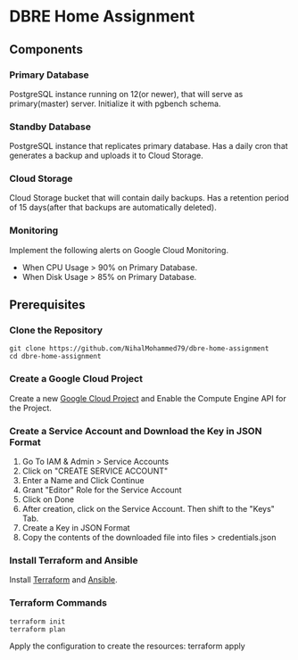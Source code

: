 # DBRE Home Assignment
## Components
### Primary Database
PostgreSQL instance running on 12(or newer), that will serve as primary(master) server. Initialize it with pgbench schema.

### Standby Database
PostgreSQL instance that replicates primary database. Has a daily cron that generates a backup and uploads it to Cloud Storage.

### Cloud Storage
Cloud Storage bucket that will contain daily backups. Has a retention period of 15 days(after that backups are automatically deleted).

### Monitoring
Implement the following alerts on Google Cloud Monitoring.
- When CPU Usage > 90% on Primary Database.
- When Disk Usage > 85% on Primary Database.

## Prerequisites
### Clone the Repository
    git clone https://github.com/NihalMohammed79/dbre-home-assignment
    cd dbre-home-assignment

### Create a Google Cloud Project
Create a new [Google Cloud Project](https://console.cloud.google.com/welcome) and Enable the Compute Engine API for the Project.

### Create a Service Account and Download the Key in JSON Format
1. Go To IAM & Admin > Service Accounts
2. Click on "CREATE SERVICE ACCOUNT"
3. Enter a Name and Click Continue
4. Grant "Editor" Role for the Service Account
5. Click on Done
6. After creation, click on the Service Account. Then shift to the "Keys" Tab.
7. Create a Key in JSON Format
8. Copy the contents of the downloaded file into files > credentials.json

### Install Terraform and Ansible
Install [Terraform](https://developer.hashicorp.com/terraform/tutorials/aws-get-started/install-cli) and [Ansible](https://docs.ansible.com/ansible/latest/installation_guide/intro_installation.html).

### Terraform Commands
    terraform init
    terraform plan

Apply the configuration to create the resources:
    terraform apply